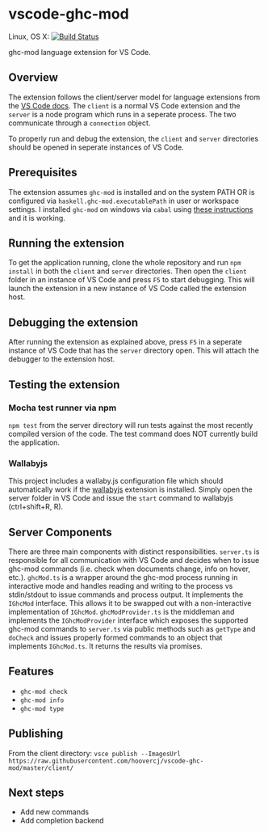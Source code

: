 # vscode-ghc-mod
Linux, OS X: [![Build Status](https://travis-ci.org/hoovercj/vscode-ghc-mod.svg?branch=master)](https://travis-ci.org/hoovercj/vscode-ghc-mod)

ghc-mod language extension for VS Code.

## Overview
The extension follows the client/server model for language extensions from the [VS Code docs][example-server-docs]. The `client` is a normal VS Code extension and the `server` is a node program which runs in a seperate process. The two communicate through a `connection` object.

To properly run and debug the extension, the `client` and `server` directories should be opened in seperate instances of VS Code.

## Prerequisites
The extension assumes `ghc-mod` is installed and on the system PATH OR is configured via `haskell.ghc-mod.executablePath` in user or workspace settings. I installed `ghc-mod` on windows via `cabal` using [these instructions][ghc-mod-instructions] and it is working.

## Running the extension
To get the application running, clone the whole repository and run `npm install` in both the `client` and `server` directories. Then open the `client` folder in an instance of VS Code and press `F5` to start debugging. This will launch the extension in a new instance of VS Code called the extension host.

## Debugging the extension
After running the extension as explained above, press `F5` in a seperate instance of VS Code that has the `server` directory open. This will attach the debugger to the extension host.

## Testing the extension
### Mocha test runner via npm
`npm test` from the server directory will run tests against the most recently compiled version of the code. The test command does NOT currently build the application.

### Wallabyjs
This project includes a wallaby.js configuration file which should automatically work if the [wallabyjs](https://marketplace.visualstudio.com/items/WallabyJs.wallaby-vscode) extension is installed. Simply open the server folder in VS Code and issue the `start` command to wallabyjs (ctrl+shift+R, R).

## Server Components
There are three main components with distinct responsibilities. `server.ts` is responsible for all communication with VS Code and decides when to issue ghc-mod commands (i.e. check when documents change, info on hover, etc.). `ghcMod.ts` is a wrapper around the ghc-mod process running in interactive mode and handles reading and writing to the process vs stdin/stdout to issue commands and process output. It implements the `IGhcMod` interface. This allows it to be swapped out with a non-interactive implementation of `IGhcMod`. `ghcModProvider.ts` is the middleman and implements the `IGhcModProvider` interface which exposes the supported ghc-mod commands to `server.ts` via public methods such as `getType` and `doCheck` and issues properly formed commands to an object that implements `IGhcMod.ts`. It returns the results via promises.

## Features
- `ghc-mod check`
- `ghc-mod info`
- `ghc-mod type`

## Publishing
From the client directory:
`vsce publish --ImagesUrl https://raw.githubusercontent.com/hoovercj/vscode-ghc-mod/master/client/`

## Next steps
- Add new commands
- Add completion backend

[example-server-docs]: https://code.visualstudio.com/docs/extensions/example-language-server
[ghc-mod-instructions]: http://www.mew.org/~kazu/proj/ghc-mod/en/install.html
[ghc-mod-atom]: https://github.com/atom-haskell/haskell-ghc-mod/